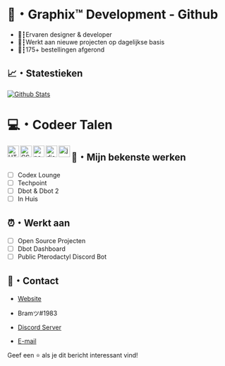 # 📌・Graphix™ Development - Github

- 👔┇Ervaren designer & developer 
- 📆┇Werkt aan nieuwe projecten op dagelijkse basis
- 🛒┇175+ bestellingen afgerond

## 📈・Statestieken

<p align="left">
    <a href="https://github.com/GraphixDevelopment?tab=repositories" title="Profile">
        <img src="https://github-readme-stats.vercel.app/api?username=GraphixDevelopment&show_icons=true&theme=graywhite&border_color=aaa&custom_title=My%20GitHub%20Stats&border_radius=25" alt="Github Stats" />
    </a>

</p>

# 💻・Codeer Talen 

<img align="left" alt="HTML" width="26px" src="https://upload.wikimedia.org/wikipedia/commons/thumb/3/38/HTML5_Badge.svg/600px-HTML5_Badge.svg.png" />
<img align="left" alt="CSS" width="26px" src="https://www.pngkey.com/png/full/347-3470911_css3-html-css-js-logo-white.png" />
<img align="left" alt="node.js" width="26px" src="https://i.imgur.com/tYLFZBh.png" /> 
<img align="left" alt="discord.js" width="26px" src="https://i.imgur.com/SI1DZf3.png" />
<img align="left" alt="js" width="26px" src="https://i.imgur.com/3u1wzwE.png" />

## 🤖・Mijn bekenste werken
- [ ] Codex Lounge
- [ ] Techpoint 
- [ ] Dbot & Dbot 2 
- [ ] In Huis

## ⏰・Werkt aan

- [ ] Open Source Projecten
- [ ] Dbot Dashboard
- [ ] Public Pterodactyl Discord Bot

## 💼・Contact

- [Website](https://graphix-development.nl/ "Website")

- Bramツ#1983

- [Discord Server](https://discord.graphix-development.nl/ "Discord Server")

- [E-mail](mailto:info@graphix-development.nl?subject=Hallo "Hallo!")

Geef een ⭐️ als je dit bericht interessant vind!

